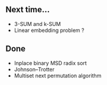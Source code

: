 ## Next time...

* 3-SUM and k-SUM
* Linear embedding problem ?

## Done

* Inplace binary MSD radix sort
* Johnson–Trotter
* Multiset next permutation algorithm
